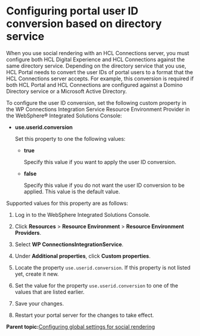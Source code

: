 # Configuring portal user ID conversion based on directory service 

When you use social rendering with an HCL Connections server, you must configure both HCL Digital Experience and HCL Connections against the same directory service. Depending on the directory service that you use, HCL Portal needs to convert the user IDs of portal users to a format that the HCL Connections server accepts. For example, this conversion is required if both HCL Portal and HCL Connections are configured against a Domino Directory service or a Microsoft Active Directory.

To configure the user ID conversion, set the following custom property in the WP Connections Integration Service Resource Environment Provider in the WebSphere® Integrated Solutions Console:

-   **use.userid.conversion**

    Set this property to one the following values:

    -   **true**

        Specify this value if you want to apply the user ID conversion.

    -   **false**

        Specify this value if you do not want the user ID conversion to be applied. This value is the default value.


Supported values for this property are as follows:

1.  Log in to the WebSphere Integrated Solutions Console.

2.  Click **Resources** \> **Resource Environment** \> **Resource Environment Providers**.

3.  Select **WP ConnectionsIntegrationService**.

4.  Under **Additional properties**, click **Custom properties**.

5.  Locate the property `use.userid.conversion`. If this property is not listed yet, create it new.

6.  Set the value for the property `use.userid.conversion` to one of the values that are listed earlier.

7.  Save your changes.

8.  Restart your portal server for the changes to take effect.


**Parent topic:**[Configuring global settings for social rendering ](../social/soc_rendr_cfg_global.md)

